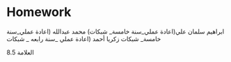 # Homework
ابراهيم سلمان علي(اعادة عملي_سنة خامسة_ شبكات) محمد عبدالله (اعادة عملي_سنة خامسة_ شبكات زكريا أحمد (اعادة عملي _سنة رابعه _ شبكات

العلامة 8.5
